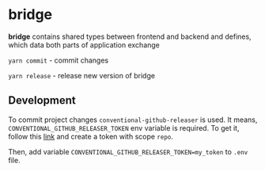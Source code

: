 # bridge

**bridge** contains shared types between frontend and backend and defines,
which data both parts of application exchange

`yarn commit` - commit changes

`yarn release` - release new version of bridge 

## Development

To commit project changes `conventional-github-releaser` is used. It means,
`CONVENTIONAL_GITHUB_RELEASER_TOKEN` env variable is required. To get it, 
follow this [link](https://github.com/settings/tokens/new) and create a token
with scope `repo`. 

Then, add variable `CONVENTIONAL_GITHUB_RELEASER_TOKEN=my_token` to `.env` file.
